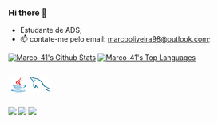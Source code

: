 ### Hi there 👋

-  Estudante de ADS;
- 📫 contate-me pelo email: marcooliveira98@outlook.com;


<!-- <div align="left">
  <a href="https://github.com/Marco-41">
  <img height="160em" src="https://github-readme-stats-rho-snowy.vercel.app/api?username=Marco-41&show_icons=true&theme=dracula&include_all_commits=true&count_private=true"/>
  <img height="160em" src="https://github-readme-stats-rho-snowy.vercel.app/api/top-langs/?username=Marco-41&layout=compact&langs_count=7&theme=dracula"/>
</div> --> 

<a href="https://github.com/Marco-41/Marco-41"><img alt="Marco-41's Github Stats" src="https://denvercoder1-github-readme-stats.vercel.app/api/?username=Marco-41&show_icons=true&include_all_commits=true&count_private=true&theme=react&hide_border=true&bg_color=1F222E&title_color=F85D7F&icon_color=F8D866" height="192px"/></a>
  <a href="https://github.com/Marco-41/Marco-41"><img alt="Marco-41's Top Languages" src="https://denvercoder1-github-readme-stats.vercel.app/api/top-langs/?username=Marco-41&langs_count=8&layout=compact&theme=react&hide_border=true&bg_color=1F222E&title_color=F85D7F&icon_color=F8D866&hide=Jupyter%20Notebook,Roff" height="192px"/></a>
  <br/>
  
<div style="display: inline_block"><br>
  <img align="center" alt="Marco-Java" height="30" width="40" src="https://raw.githubusercontent.com/devicons/devicon/master/icons/java/java-original.svg" >
  <img align="center" alt="Marco-SQL" height="30" width="40" src="https://raw.githubusercontent.com/devicons/devicon/master/icons/mysql/mysql-original.svg">
  
</div>

##

<div align="left"> 
  <a href="https://www.instagram.com/mvrco.oliveira/" target="_blank"><img src="https://img.shields.io/badge/-Instagram-%23E4405F?style=for-the-badge&logo=instagram&logoColor=white" target="_blank"></a>
  <a href = "mailto:marcooliveira98@outlook.com" target="_blank"><img src="https://img.shields.io/badge/-Gmail-%23333?style=for-the-badge&logo=gmail&logoColor=white" target="_blank"></a>
  <a href="https://www.linkedin.com/in/marco-oliveira98?utm_source=share&utm_campaign=share_via&utm_content=profile&utm_medium=android_app" target="_blank"><img src="https://img.shields.io/badge/-LinkedIn-%230077B5?style=for-the-badge&logo=linkedin&logoColor=white" target="_blank"></a> 
</div>

  
